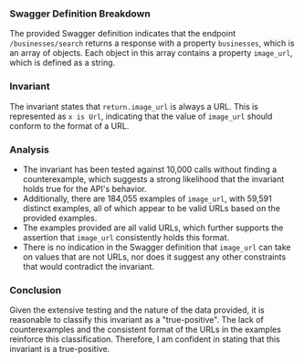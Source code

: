 ### Swagger Definition Breakdown
The provided Swagger definition indicates that the endpoint `/businesses/search` returns a response with a property `businesses`, which is an array of objects. Each object in this array contains a property `image_url`, which is defined as a string. 

### Invariant
The invariant states that `return.image_url` is always a URL. This is represented as `x is Url`, indicating that the value of `image_url` should conform to the format of a URL. 

### Analysis
- The invariant has been tested against 10,000 calls without finding a counterexample, which suggests a strong likelihood that the invariant holds true for the API's behavior. 
- Additionally, there are 184,055 examples of `image_url`, with 59,591 distinct examples, all of which appear to be valid URLs based on the provided examples. 
- The examples provided are all valid URLs, which further supports the assertion that `image_url` consistently holds this format. 
- There is no indication in the Swagger definition that `image_url` can take on values that are not URLs, nor does it suggest any other constraints that would contradict the invariant. 

### Conclusion
Given the extensive testing and the nature of the data provided, it is reasonable to classify this invariant as a "true-positive". The lack of counterexamples and the consistent format of the URLs in the examples reinforce this classification. Therefore, I am confident in stating that this invariant is a true-positive.
